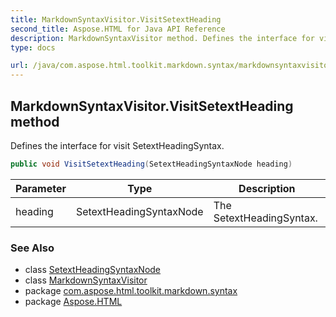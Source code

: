 ```yaml
---
title: MarkdownSyntaxVisitor.VisitSetextHeading
second_title: Aspose.HTML for Java API Reference
description: MarkdownSyntaxVisitor method. Defines the interface for visit SetextHeadingSyntax
type: docs

url: /java/com.aspose.html.toolkit.markdown.syntax/markdownsyntaxvisitor/visitsetextheading/
---
```

## MarkdownSyntaxVisitor.VisitSetextHeading method

Defines the interface for visit SetextHeadingSyntax.

```java
public void VisitSetextHeading(SetextHeadingSyntaxNode heading)
```

| Parameter | Type | Description |
| --- | --- | --- |
| heading | SetextHeadingSyntaxNode | The SetextHeadingSyntax. |

### See Also

* class [SetextHeadingSyntaxNode](../../setextheadingsyntaxnode/)
* class [MarkdownSyntaxVisitor](../)
* package [com.aspose.html.toolkit.markdown.syntax](../../../com.aspose.html.toolkit.markdown.syntax/)
* package [Aspose.HTML](../../../)

